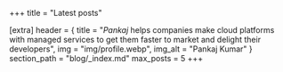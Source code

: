 +++
title = "Latest posts"

[extra]
header = { title = "*Pankaj* helps companies make cloud platforms with managed services to get them faster to market and delight their developers", img = "img/profile.webp", img_alt = "Pankaj Kumar" }
section_path = "blog/_index.md"
max_posts = 5
+++


